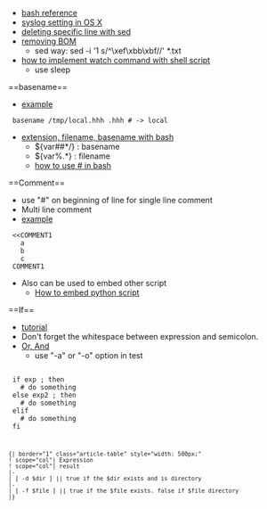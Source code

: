* [bash reference](http://www.gnu.org/software/bash/manual/bashref.html)
* [syslog setting in OS X](http://www.madbavoo.com/syslog/)
* [deleting specific line with sed](http://stackoverflow.com/questions/5410757/sed-delete-a-line-containing-a-specific-string)
* [removing BOM](http://stackoverflow.com/questions/1068650/using-awk-to-remove-the-byte-order-mark)
  * sed way: sed -i '1 s/^\xef\xbb\xbf//' *.txt
* [how to implement watch command with shell script](http://blog.majide.com/2006/01/how-to-use-linux-watch-command/)
  * use sleep

==basename==
* [example](http://stackoverflow.com/questions/125281/how-do-i-remove-the-file-suffix-and-path-portion-from-a-path-string-in-bash)
```
 basename /tmp/local.hhh .hhh # -> local

```

* [extension, filename, basename with bash](http://d.hatena.ne.jp/te2u/20090327/p1)
  * ${var##*/} : basename
  * ${var%.*} : filename
  * [how to use # in bash](http://sonic64.com/2006-02-27.html)

==Comment==
* use "#" on beginning of line for single line comment
* Multi line comment
* [example](http://www.cyberciti.biz/faq/bash-comment-out-multiple-line-code/)
```
 <<COMMENT1
   a
   b
   c
 COMMENT1

```

* Also can be used to embed other script
  * [How to embed python script](http://stackoverflow.com/questions/2189098/embedding-short-python-scripts-inside-a-bash-script)

==If==
* [tutorial](http://shellscript.sunone.me/if_and_test.html)
* Don't forget the whitespace between expression and semicolon.
* [Or, And](http://d.hatena.ne.jp/yohei-a/20090622/1245638171)
  * use "-a" or "-o" option in test

<code> 
 if exp ; then
   # do something
 else exp2 ; then
   # do something
 elif
   # do something
 fi

```

{| border="1" class="article-table" style="width: 500px;"
! scope="col"| Expression
! scope="col"| result
|-
| [ -d $dir ] || true if the $dir exists and is directory
|-
| [ -f $file ] || true if the $file exists. false if $file directory
|}